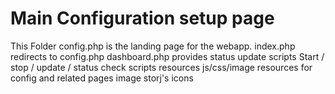 # Main Configuration setup page
 This Folder
	config.php is the landing page for the webapp. 
	index.php redirects to config.php
	dashboard.php provides status update 
 scripts
  	Start / stop / update / status check scripts
 resources
	js/css/image resources for config and related pages
 image
	storj's icons

